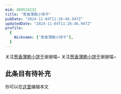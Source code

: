 ```yaml
---
mid: 409524232
title: "葱香薄脆小饼干"
pubDate: "2024-11-04T11:26:46.947Z"
updatedDate: "2024-11-04T11:26:46.947Z"
profile:
  {
    Nickname: ["葱香薄脆小饼干"],
  }
---
```


关注[葱香薄脆小饼干](https://space.bilibili.com/409524232)谢谢喵~ 关注[葱香薄脆小饼干](https://space.bilibili.com/409524232)谢谢喵~

## 此条目有待补充
你可以在[这里](https://github.com/Yuhanawa/VTuber.ICU-Content/edit/master/v/葱香薄脆小饼干/index.md)编辑本文
